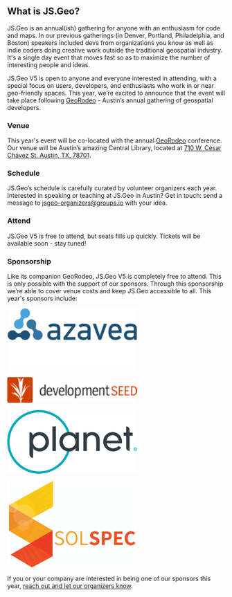 ## What is JS.Geo?

JS.Geo is an annual(ish) gathering for anyone with an enthusiasm for code and maps. In our previous gatherings (in Denver, Portland, Philadelphia, and Boston) speakers included devs from organizations you know as well as indie coders doing creative work outside the traditional geospatial industry. It's a single day event that moves fast so as to maximize the number of interesting people and ideas.

JS.Geo V5 is open to anyone and everyone interested in attending, with a special focus on users, developers, and enthusiasts who work in or near geo-friendly spaces. This year, we’re excited to announce that the event will take place following [GeoRodeo](https://tnris.org/georodeo/) - Austin’s annual gathering of geospatial developers. 

### Venue
This year's event will be co-located with the annual [GeoRodeo](https://tnris.org/georodeo/) conference. Our venue will be Austin’s amazing Central Library, located at [710 W. César Chávez St. Austin, TX, 78701](https://goo.gl/maps/53fzj43xKqk).


### Schedule
JS.Geo’s schedule is carefully curated by volunteer organizers each year. Interested in speaking or teaching at JS.Geo in Austin? Get in touch: send a message to [jsgeo-organizers@groups.io](mailto:jsgeo-organizers@groups.io) with your idea.

### Attend
JS.Geo V5 is free to attend, but seats fills up quickly. Tickets will be available soon - stay tuned!

### Sponsorship
Like its companion GeoRodeo, JS.Geo V5 is completely free to attend. This is only possible with the support of our sponsors. Through this sponsorship we’re able to cover venue costs and keep JS.Geo accessible to all. This year's sponsors include:

[![azavea](sponsors/azavea.png)](https://www.azavea.com/) 


[![development seed](sponsors/devseed.png)](https://developmentseed.org) 


[![planet](sponsors/planet.png)](https://www.planet.com) 


[![solspec](sponsors/solspec.png)](https://www.solspec.solutions) 

If you or your company are interested in being one of our sponsors this year, [reach out and let our organizers know](mailto:jsgeo-organizers@groups.io).
